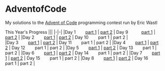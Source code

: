# AdventofCode
My solutions to the [Advent of Code](https://adventofcode.com) programming contest run by Eric Wastl

This Year's Progress
|||
|-|-|
|Day 1 $~~~~~~$ [part 1](2024/1pt1.py) \| [part 2](2024/1pt2.py) | Day 9  $~~~~~~~~~$ [part 1](2024/9pt1.py) \| [part 2](2024/9pt2.py) |
|Day 2 $~~~~~~$ [part 1](2024/2pt1.py) \| [part 2](2024/2pt2.py) | Day 10 $~~~~~~$ part 1 \| part 2 |         
|Day 3 $~~~~~~$ [part 1](2024/3pt1.py) \| [part 2](2024/3pt2.py) | Day 11 $~~~~~~$ part 1 \| part 2 |
|Day 4 $~~~~~~$ [part 1](2024/4pt1.py) \| [part 2](2024/4pt2.py) | Day 12 $~~~~~~$ part 1 \| part 2 |
|Day 5 $~~~~~~$ [part 1](2024/5pt1.py) \| [part 2](2024/5pt2.py) | Day 13 $~~~~~~$ part 1 \| part 2 |
|Day 6 $~~~~~~$ [part 1](2024/6pt1.py) \| [part 2](2024/6pt2.py) | Day 14 $~~~~~~$ part 1 \| part 2 |
|Day 7 $~~~~~~$ [part 1](2024/7pt1.py) \| [part 2](2024/7pt2.py) | Day 15 $~~~~~~$ part 1 \| part 2 |
|Day 8 $~~~~~~$ [part 1](2024/8pt1.py) \| [part 2](2024/8pt2.py) | Day 16 $~~~~~~$ part 1 \| part 2 |
